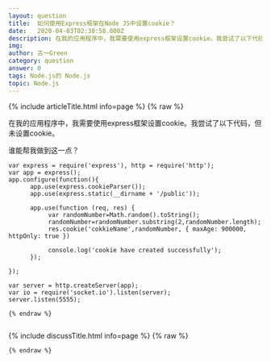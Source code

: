 ```yaml
---
layout: question
title:  如何使用Express框架在Node JS中设置cookie？
date:   2020-04-03T02:38:58.000Z
description: 在我的应用程序中，我需要使用express框架设置cookie。我尝试了以下代码，但未设置cookie。谁能帮我做到这一点？var express...
img: 
author: 古一Green
category: question
answer: 0
tags: Node.js的 Node.js
topic: Node.js
---
```

<div class="article-root">
  <div class="article">
    {% include articleTitle.html info=page %}
    {% raw %}
    <div class="article-content"><p><font style="vertical-align: inherit;"><font style="vertical-align: inherit;">在我的应用程序中，我需要使用express框架设置cookie。我尝试了以下代码，但未设置cookie。</font></font></p>

<p><font style="vertical-align: inherit;"><font style="vertical-align: inherit;">谁能帮我做到这一点？</font></font></p>

<pre><code>var express = require('express'), http = require('http');<font></font>
var app = express();<font></font>
app.configure(function(){<font></font>
      app.use(express.cookieParser());<font></font>
      app.use(express.static(__dirname + '/public'));<font></font>
<font></font>
      app.use(function (req, res) {<font></font>
           var randomNumber=Math.random().toString();<font></font>
           randomNumber=randomNumber.substring(2,randomNumber.length);<font></font>
           res.cookie('cokkieName',randomNumber, { maxAge: 900000, httpOnly: true })<font></font>
<font></font>
           console.log('cookie have created successfully');<font></font>
      });<font></font>
<font></font>
});<font></font>
<font></font>
var server = http.createServer(app);<font></font>
var io = require('socket.io').listen(server);<font></font>
server.listen(5555);<font></font>
</code></pre></div>
    {% endraw %}
  </div>
  <p style="height: 0;width:0;overflow: hidden;"> 第3899篇《如何使用Express框架在Node JS中设置cookie？》来自Winter(https://github.com/aiyld/aiyld.github.io)的站点</p>
  <div class="discuss-wrapper">
    {% include discussTitle.html info=page %}
    {% raw %}
    
    {% endraw %}
  </div>
<div>
